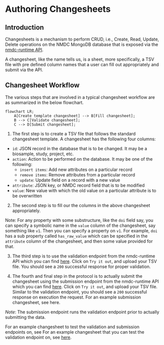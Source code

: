 # Authoring Changesheets

## Introduction

Changesheets is a mechanism to perform CRUD, i.e., Create, Read, Update, Delete operations on the NMDC MongoDB database that is exposed via the [nmdc-runtime API](https://api.dev.microbiomedata.org/docs).

A changesheet, like the name tells us, is a sheet, more specifically, a TSV file with pre defined column names that a user can fill out appropriately and submit via the API.

## Changesheet Workflow

The various steps that are involved in a typical changesheet workflow are as summarized in the below flowchart.

```mermaid
flowchart LR;
    A[Create template changesheet] --> B[Fill changesheet];
    B --> C[Validate changesheet];
    C --> D[Submit changesheet];
```

1. The first step is to create a TSV file that follows the standard changesheet template. A changesheet has the following four columns:
* `id`: JSON record in the database that is to be changed. It may be a biosample, study, project, etc.
* `action`: Action to be performed on the database. It may be one of the following: 
  * `insert items`: Add new attributes on a particular record
  * `remove items`: Remove attributes from a particular record
  * `update`: Update field on a record with a new value
* `attribute`: JSON key, or NMDC record field that is to be modified
* `value`: New value with which the old value on a particular attribute is to be overwritten

2. The second step is to fill our the columns in the above changesheet appropriately.

Note: For any property with some substructure, like the `doi` field say, you can specify a symbolic name in the `value` column of the changesheet, say something like `v1`. Then you can specify a property on `v1`. For example, `doi` has a sub property called `has_raw_value` which can be specified in the `attribute` column of the changesheet, and then some value provided for that.

3. The third step is to use the validation endpoint from the nmdc-runtime API which you can find [here](https://api.dev.microbiomedata.org/docs#/metadata/validate_changesheet_metadata_changesheets_validate_post). Click on `Try it out`, and upload your TSV file. You should see a `200` successful response for proper validation.

4. The fourth and final step in the protocol is to actually submit the changesheet using the submission endpoint from the nmdc-runtime API which you can find [here](https://api.dev.microbiomedata.org/docs#/metadata/submit_changesheet_metadata_changesheets_submit_post). Click on `Try it out`, and upload your TSV file. Similar to the validation endpoint, you should see a `200` successful response on execution the request. For an example submission changesheet, see here.

_Note_: The submission endpoint runs the validation endpoint prior to actually submitting the data.

For an example changesheet to test the validation and submission endpoints on, see For an example changesheet that you can test the validation endpoint on, see [here](https://github.com/microbiomedata/nmdc-runtime/blob/main/metadata-translation/notebooks/data/changesheet-without-separator3.tsv).
